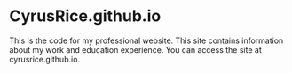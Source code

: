 # CyrusRice.github.io
This is the code for my professional website. This site contains information about my work and education experience. You can access the site at cyrusrice.github.io.
